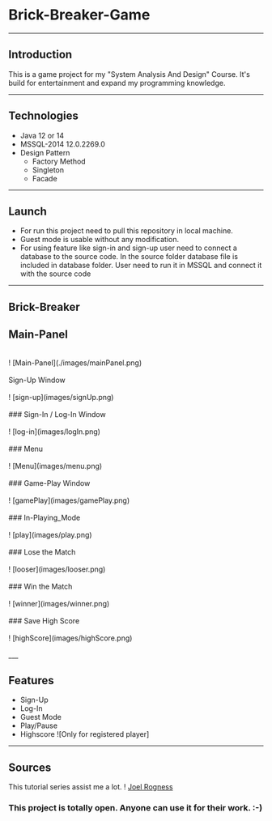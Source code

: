 # Brick-Breaker-Game

___
## Introduction
This is a game project for my "System Analysis And Design" Course.
It's build for entertainment and expand my programming knowledge.

___

## Technologies
- Java 12 or 14
- MSSQL-2014 12.0.2269.0
- Design Pattern
	- Factory Method
	- Singleton
	- Facade

___
## Launch

- For run this project need to pull this repository in local machine.
- Guest mode is usable without any modification. 
- For using feature like sign-in and sign-up user need to connect a database to the source code.
	In the source folder database file is included in database folder. User need to run it in MSSQL and connect it with the source code

___
## Brick-Breaker
## Main-Panel
<br/>
! [Main-Panel](./images/mainPanel.png)
<br/>
<br/>
 Sign-Up Window

<br/>
<br/>
! [sign-up](images/signUp.png)
<br/>
<br/>
### Sign-In / Log-In Window
<br/>
<br/>
! [log-in](images/logIn.png)
<br/>
<br/>
### Menu 
<br/>
<br/>
! [Menu](images/menu.png)
<br/>
<br/>
### Game-Play Window
<br/>
<br/>
! [gamePlay](images/gamePlay.png)
<br/>
<br/>
### In-Playing_Mode
<br/>
<br/>
! [play](images/play.png)
<br/>
<br/>
### Lose the Match
<br/>
<br/>
! [looser](images/looser.png)
<br/>
<br/>
### Win the Match
<br/>
<br/>
! [winner](images/winner.png)
<br/>
<br/>
### Save High Score
<br/>
<br/>
! [highScore](images/highScore.png)
<br/>
<br/>
___

## Features
- Sign-Up
- Log-In
- Guest Mode
- Play/Pause
- Highscore ![Only for registered player]
___

## Sources
This tutorial series assist me a lot.
! [Joel Rogness](https://www.youtube.com/watch?v=Qc_OlE1Xn38&list=PLn6h3KPOiM-ErYSmMH1ULtyKTE765d0V3)

### This project is totally open. Anyone can use it for their work. :-)
